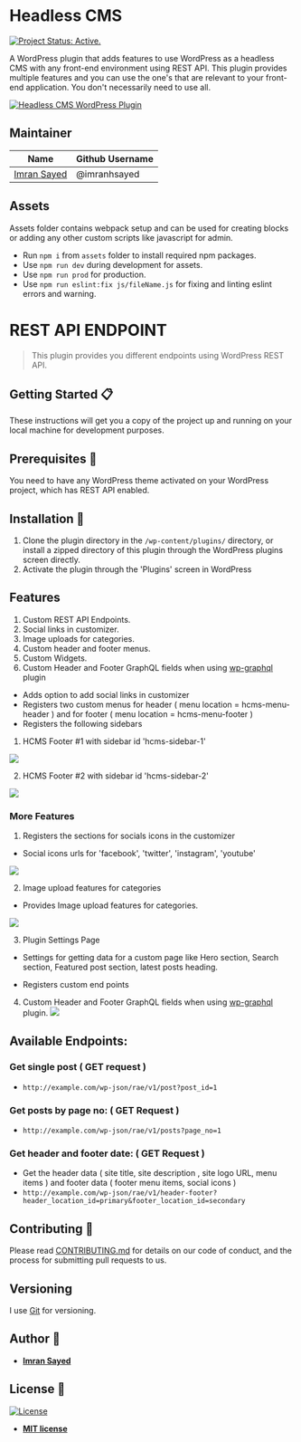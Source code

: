 # Headless CMS

[![Project Status: Active.](https://www.repostatus.org/badges/latest/active.svg)](https://www.repostatus.org/#active)


A WordPress plugin that adds features to use WordPress as a headless CMS with any front-end environment using REST API.
This plugin provides multiple features and you can use the one's that are relevant to your front-end application.
You don't necessarily need to use all.


<a href="https://youtu.be/nYXL1KKjKrc" target="_blank">
<img src="https://codeytek.com/wp-content/uploads/2020/07/banner-1544x500-1.png" alt="Headless CMS WordPress Plugin" />
</a>

## Maintainer

| Name                                                   | Github Username |
|--------------------------------------------------------|-----------------|
| [Imran Sayed](mailto:codeytek.academy@gmail.com)       |  @imranhsayed   |

## Assets

Assets folder contains webpack setup and can be used for creating blocks or adding any other custom scripts like javascript for admin.

- Run `npm i` from `assets` folder to install required npm packages.
- Use `npm run dev` during development for assets.
- Use `npm run prod` for production.
- Use `npm run eslint:fix js/fileName.js` for fixing and linting eslint errors and warning.

# REST API ENDPOINT

> This plugin provides you different endpoints using WordPress REST API.

## Getting Started :clipboard:

These instructions will get you a copy of the project up and running on your local machine for development purposes.

## Prerequisites :door:

You need to have any WordPress theme activated on your WordPress project, which has REST API enabled.

## Installation :wrench:

1. Clone the plugin directory in the `/wp-content/plugins/` directory, or install a zipped directory of this plugin through the WordPress plugins screen directly.
2. Activate the plugin through the 'Plugins' screen in WordPress

## Features

1. Custom REST API Endpoints.
2. Social links in customizer.
3. Image uploads for categories.
4. Custom header and footer menus.
5. Custom Widgets.
6. Custom Header and Footer GraphQL fields when using [wp-graphql](https://github.com/wp-graphql/wp-graphql) plugin

* Adds option to add social links in customizer
* Registers two custom menus for header ( menu location = hcms-menu-header ) and for footer ( menu location = hcms-menu-footer )
* Registers the following sidebars

1. HCMS Footer #1 with sidebar id 'hcms-sidebar-1'

![](assets/images/screenshot-4.png)

2. HCMS Footer #2 with sidebar id 'hcms-sidebar-2'

![](assets/images/screenshot-5.png)


### More Features
1. Registers the sections for socials icons in the customizer

* Social icons urls for 'facebook', 'twitter', 'instagram', 'youtube'

![](assets/images/screenshot-6.png)

2. Image upload features for categories

* Provides Image upload features for categories.

![](assets/images/screenshot-3.png)

3. Plugin Settings Page

* Settings for getting data for a custom page like Hero section, Search section, Featured post section, latest posts heading.

* Registers custom end points

4. Custom Header and Footer GraphQL fields when using [wp-graphql](https://github.com/wp-graphql/wp-graphql) plugin.
![](assets/images/screenshot-2.png)

## Available Endpoints:

### Get single post ( GET request )
* `http://example.com/wp-json/rae/v1/post?post_id=1`

### Get posts by page no: ( GET Request )
* `http://example.com/wp-json/rae/v1/posts?page_no=1`

### Get header and footer date: ( GET Request )
* Get the header data ( site title, site description , site logo URL, menu items ) and footer data ( footer menu items, social icons )
* `http://example.com/wp-json/rae/v1/header-footer?header_location_id=primary&footer_location_id=secondary`

## Contributing :busts_in_silhouette:

Please read [CONTRIBUTING.md](https://gist.github.com/PurpleBooth/b24679402957c63ec426) for details on our code of conduct, and the process for submitting pull requests to us.

## Versioning

I use [Git](https://github.com/) for versioning. 

## Author :pencil:

* **[Imran Sayed](https://codeytek.com)**

## License :page_facing_up:

[![License](http://img.shields.io/:license-mit-blue.svg?style=flat-square)](http://badges.mit-license.org)

- **[MIT license](http://opensource.org/licenses/mit-license.php)**
